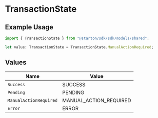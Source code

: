 # TransactionState

## Example Usage

```typescript
import { TransactionState } from "@starton/sdk/sdk/models/shared";

let value: TransactionState = TransactionState.ManualActionRequired;
```

## Values

| Name                   | Value                  |
| ---------------------- | ---------------------- |
| `Success`              | SUCCESS                |
| `Pending`              | PENDING                |
| `ManualActionRequired` | MANUAL_ACTION_REQUIRED |
| `Error`                | ERROR                  |